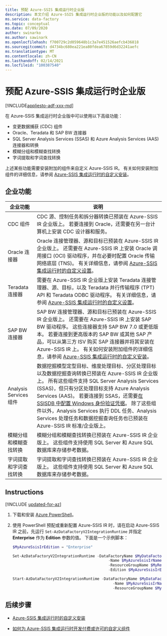 ```yaml
---
title: 预配 Azure-SSIS 集成运行时企业版
description: 本文介绍 Azure-SSIS 集成运行时企业版的功能以及如何配置它
ms.service: data-factory
ms.topic: conceptual
ms.date: 07/09/2020
author: swinarko
ms.author: sawinark
ms.openlocfilehash: f700729c2d059648b1c3a7e451526aefcb436818
ms.sourcegitcommit: d4734bc680ea221ea80fdea67859d6d32241aefc
ms.translationtype: MT
ms.contentlocale: zh-CN
ms.lasthandoff: 02/14/2021
ms.locfileid: "100387540"
---
```

# <a name="provision-enterprise-edition-for-the-azure-ssis-integration-runtime"></a>预配 Azure-SSIS 集成运行时企业版

[!INCLUDE[appliesto-adf-xxx-md](includes/appliesto-adf-xxx-md.md)]

在 Azure-SSIS 集成运行时企业版中可以使用以下高级功能：
-   变更数据捕获 (CDC) 组件
-   Oracle、Teradata 和 SAP BW 连接器
-   SQL Server Analysis Services (SSAS) 和 Azure Analysis Services (AAS) 连接器和转换
-   模糊分组和模糊查找转换
-   字词提取和字词查找转换

上述某些功能需要安装附加的组件来自定义 Azure-SSIS IR。 有关如何安装附加组件的详细信息，请参阅 [Azure-SSIS 集成运行时的自定义安装](how-to-configure-azure-ssis-ir-custom-setup.md)。

## <a name="enterprise-features"></a>企业功能

| **企业功能** | **说明** |
|---|---|
| CDC 组件 | CDC 源、控制任务和拆分器转换已预装在 Azure-SSIS IR 企业版上。 若要连接到 Oracle，还需要在另一台计算机上安装 CDC 设计器和服务。 |
| Oracle 连接器 | Oracle 连接管理器、源和目标已预装在 Azure-SSIS IR 企业版上。 还需要在 Azure-SSIS IR 上安装 Oracle 调用接口 (OCI) 驱动程序，并在必要时配置 Oracle 传输网络底层 (TNS)。 有关详细信息，请参阅 [Azure-SSIS 集成运行时的自定义设置](how-to-configure-azure-ssis-ir-custom-setup.md)。 |
| Teradata 连接器 | 需要在 Azure-SSIS IR 企业版上安装 Teradata 连接管理器、源、目标，以及 Teradata 并行传输程序 (TPT) API 和 Teradata ODBC 驱动程序。 有关详细信息，请参阅 [Azure-SSIS 集成运行时的自定义设置](how-to-configure-azure-ssis-ir-custom-setup.md)。 |
| SAP BW 连接器 | SAP BW 连接管理器、源和目标已预装在 Azure-SSIS IR 企业版上。 还需要在 Azure-SSIS IR 上安装 SAP BW 驱动程序。 这些连接器支持 SAP BW 7.0 或更低版本。 若要连接到更高版本的 SAP BW 或其他 SAP 产品，可以从第三方 ISV 购买 SAP 连接器并将其安装在 Azure-SSIS IR 上。 有关如何安装附加组件的详细信息，请参阅 [Azure-SSIS 集成运行时的自定义安装](how-to-configure-azure-ssis-ir-custom-setup.md)。 |
| Analysis Services 组件               | 数据挖掘模型定型目标、维度处理目标、分区处理目标以及数据挖掘查询转换已预装在 Azure-SSIS IR 企业版上。 所有这些组件支持 SQL Server Analysis Services (SSAS)，但只有分区处理目标支持 Azure Analysis Services (AAS)。 若要连接到 SSAS，还需要[在 SSISDB 中配置 Windows 身份验证凭据](/sql/integration-services/lift-shift/ssis-azure-connect-with-windows-auth)。 除了这些组件以外，Analysis Services 执行 DDL 任务、Analysis Services 处理任务和数据挖掘查询任务也已预装在 Azure-SSIS IR 标准/企业版上。 |
| 模糊分组和模糊查找转换  | 模糊分组和模糊查找转换已预装在 Azure-SSIS IR 企业版上。 这些组件支持使用 SQL Server 和 Azure SQL 数据库来存储参考数据。 |
| 字词提取和字词查找转换 | 字词提取和字词查找转换已预装在 Azure-SSIS IR 企业版上。 这些组件支持使用 SQL Server 和 Azure SQL 数据库来存储参考数据。 |

## <a name="instructions"></a>Instructions

[!INCLUDE [updated-for-az](../../includes/updated-for-az.md)]

1.  下载和安装 [Azure PowerShell](/powershell/azure/install-az-ps)。

2.  使用 PowerShell 预配或重新配置 Azure-SSIS IR 时，请在启动 Azure-SSIS IR 之前，先运行 `Set-AzDataFactoryV2IntegrationRuntime` 并指定 **Enterprise** 作为 **Edition** 参数的值。 下面是一个示例脚本：

    ```powershell
    $MyAzureSsisIrEdition = "Enterprise"

    Set-AzDataFactoryV2IntegrationRuntime -DataFactoryName $MyDataFactoryName
                                               -Name $MyAzureSsisIrName
                                               -ResourceGroupName $MyResourceGroupName
                                               -Edition $MyAzureSsisIrEdition

    Start-AzDataFactoryV2IntegrationRuntime -DataFactoryName $MyDataFactoryName
                                                 -Name $MyAzureSsisIrName
                                                 -ResourceGroupName $MyResourceGroupName
    ```

## <a name="next-steps"></a>后续步骤

-   [Azure-SSIS 集成运行时的自定义安装](how-to-configure-azure-ssis-ir-custom-setup.md)

-   [如何为 Azure-SSIS 集成运行时开发付费或许可的自定义组件](how-to-develop-azure-ssis-ir-licensed-components.md)